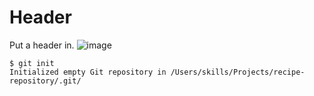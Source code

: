 # <H1> Header 
Put a header in.
![image](https://github.com/user-attachments/assets/71cebb53-7f9f-4e53-9e15-be0f2fd52f3f)
```
$ git init
Initialized empty Git repository in /Users/skills/Projects/recipe-repository/.git/
```
